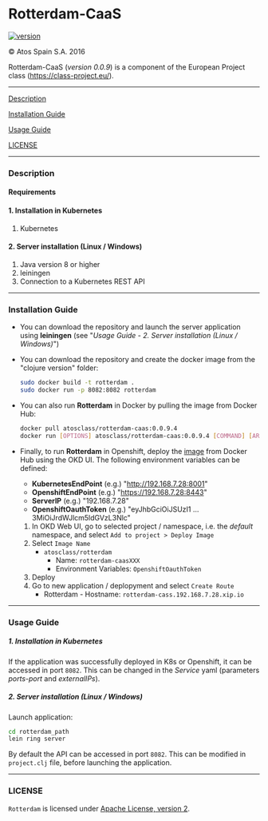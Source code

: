 # Rotterdam-CaaS

[![version](https://img.shields.io/badge/version-0.0.9--SNAPSHOT-blue.svg)]()

&copy; Atos Spain S.A. 2016

Rotterdam-CaaS (_version 0.0.9_) is a component of the European Project class (https://class-project.eu/).

-----------------------

[Description](#description)

[Installation Guide](#installation-guide)

[Usage Guide](#usage-guide)

[LICENSE](#license)

-----------------------

### Description


#### Requirements

#### 1. Installation in Kubernetes

1. Kubernetes

#### 2. Server installation (Linux / Windows)

1. Java version 8 or higher
2. leiningen
3. Connection to a Kubernetes REST API


-----------------------

### Installation Guide

- You can download the repository and launch the server application using **leiningen** (see "_Usage Guide - 2. Server installation (Linux / Windows)_")

- You can download the repository and create the docker image from the "clojure version" folder:

    ```bash
    sudo docker build -t rotterdam .
    sudo docker run -p 8082:8082 rotterdam
    ```

- You can also run **Rotterdam** in Docker by pulling the image from Docker Hub:

    ```bash
    docker pull atosclass/rotterdam-caas:0.0.9.4
    docker run [OPTIONS] atosclass/rotterdam-caas:0.0.9.4 [COMMAND] [ARG...]
    ```

- Finally, to run **Rotterdam** in Openshift, deploy the [image](https://hub.docker.com/r/atosclass/rotterdam-caas) from Docker Hub using the OKD UI. The following environment variables can be defined:

    - **KubernetesEndPoint** (e.g.) "http://192.168.7.28:8001"
    - **OpenshiftEndPoint** (e.g.) "https://192.168.7.28:8443"
    - **ServerIP** (e.g.) "192.168.7.28"
    - **OpenshiftOauthToken** (e.g.) "eyJhbGciOiJSUzI1 ... 3MiOiJrdWJlcm5ldGVzL3Nlc"

    1. In OKD Web UI, go to selected project / namespace, i.e. the _default_ namespace, and select `Add to project > Deploy Image`
    2. Select `Image Name`
        - `atosclass/rotterdam`
          - Name: `rotterdam-caasXXX`
          - Environment Variables: `OpenshiftOauthToken`
    3. Deploy
    4. Go to new application / deplopyment and select `Create Route`
        - Rotterdam - Hostname: `rotterdam-cass.192.168.7.28.xip.io`

-----------------------

### Usage Guide

##### 1. Installation in Kubernetes

If the application was successfully deployed in K8s or Openshift, it can be accessed in port `8082`. This can be changed in the _Service_ yaml (parameters _ports-port_ and _externalIPs_).

##### 2. Server installation (Linux / Windows)

Launch application:

```bash
cd rotterdam_path
lein ring server
```

By default the API can be accessed in port `8082`. This can be modified in `project.clj` file, before launching the application.


---------------------------------

### LICENSE

`Rotterdam` is licensed under [Apache License, version 2](../../LICENSE).

